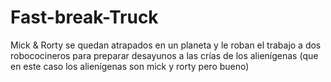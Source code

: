 # Fast-break-Truck
Mick &amp; Rorty se quedan atrapados en un planeta y le roban el trabajo a dos robococineros para preparar desayunos a las crías de los alienígenas (que en este caso los alienígenas son mick y rorty pero bueno)
